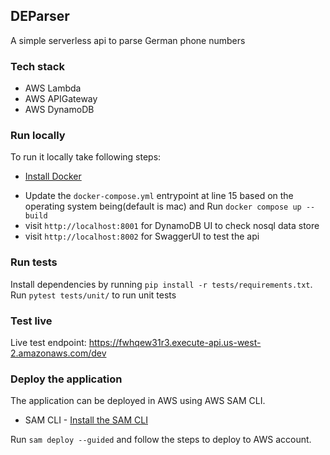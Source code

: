 ## DEParser

A simple serverless api to parse German phone numbers

### Tech stack
- AWS Lambda
- AWS APIGateway
- AWS DynamoDB

### Run locally

To run it locally take following steps:
* [Install Docker](https://www.docker.com/products/docker-desktop/)

- Update the `docker-compose.yml` entrypoint at line 15 based on the operating system being(default is mac) and Run `docker compose up --build`
- visit `http://localhost:8001` for DynamoDB UI to check nosql data store
- visit `http://localhost:8002` for SwaggerUI to test the api

### Run tests

Install dependencies by running `pip install -r tests/requirements.txt`.
Run `pytest tests/unit/` to run unit tests

### Test live

Live test endpoint: https://fwhqew31r3.execute-api.us-west-2.amazonaws.com/dev

### Deploy the application

The application can be deployed in AWS using AWS SAM CLI.

* SAM CLI - [Install the SAM CLI](https://docs.aws.amazon.com/serverless-application-model/latest/developerguide/serverless-sam-cli-install.html)

Run `sam deploy --guided` and follow the steps to deploy to AWS account.